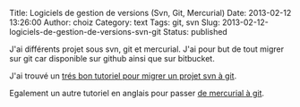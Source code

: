 Title: Logiciels de gestion de versions (Svn, Git, Mercurial)
Date: 2013-02-12 13:26:00
Author: choiz
Category: text
Tags: git, svn
Slug: 2013-02-12-logiciels-de-gestion-de-versions-svn-git
Status: published

J'ai différents projet sous svn, git et mercurial. J'ai pour but de tout
migrer sur git car disponible sur github ainsi que sur bitbucket.

J'ai trouvé un [trés bon tutoriel pour migrer un projet svn à
git](http://www.yterium.net/Migrer-un-projet-SVN-vers-GIT).

Egalement un autre tutoriel en anglais pour passer [de mercurial à
git](http://hivelogic.com/articles/converting-from-mercurial-to-git).
